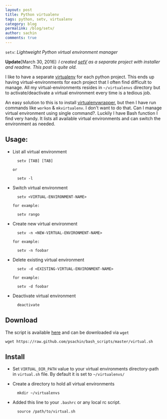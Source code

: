 ```yaml
---
layout: post
title: Python virtualenv
tags: python, setv, virtualenv
category: blog
permalink: /blog/setv/
author: sachin
comments: true
---
```


`setv`: _Lightweight Python virtual environment manager_


__Update__[March 30, 2016]: _I created
[setV](https://github.com/psachin/setV) as a separate project with
installer and readme. This post is quite old._

I like to have a separate
[virtualenv](http://www.virtualenv.org/en/latest/) for each python
project. This ends up having virtual-environments for each project
that I often find difficult to manage. All my virtual-environments
resides in `~/virtualenvs` directory but to activate/deactivate a
virtual environment every time is a tedious job.

An easy solution to this is to install
[virtualenvwrapper](http://virtualenvwrapper.readthedocs.org/en/latest/index.html),
but then I have run commands like `workon` & `mkvirtualenv`. I don't
want to do that. Can I manage virtual environment using single
command?. Luckily I have Bash function I find very handy. It lists all
available virtual environments and can switch the environment as
needed.

## Usage:

- List all virtual environment

        setv [TAB] [TAB]

      or

        setv -l

- Switch virtual environment

        setv <VIRTUAL-ENVIRONMENT-NAME>

      for example:

        setv rango

- Create new virtual environment

        setv -n <NEW-VIRTUAL-ENVIRONMENT-NAME>

      for example:

        setv -n foobar

- Delete existing virtual environment

        setv -d <EXISTING-VIRTUAL-ENVIRONMENT-NAME>

      for example:

        setv -d foobar

- Deactivate virtual environment

        deactivate

## Download

The script is available
[here](https://raw.github.com/psachin/bash_scripts/master/virtual.sh)
and can be downloaded via `wget`

    wget https://raw.github.com/psachin/bash_scripts/master/virtual.sh

## Install

- Set `VIRTUAL_DIR_PATH` value to your virtual environments
  directory-path in `virtual.sh` file. By default it is set to
  `~/virtualenvs/`

- Create a directory to hold all virtual environments

        mkdir ~/virtualenvs

- Added this line to your `.bashrc` or any local rc script.

        source /path/to/virtual.sh
